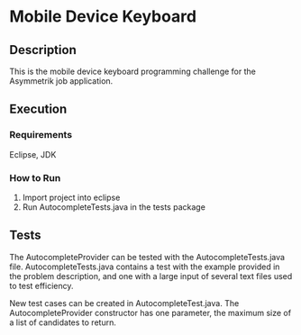# Mobile Device Keyboard

## Description
This is the mobile device keyboard programming challenge for the Asymmetrik job application. 

## Execution
### Requirements
Eclipse, JDK
### How to Run
1) Import project into eclipse
2) Run AutocompleteTests.java in the tests package

## Tests
The AutocompleteProvider can be tested with the AutocompleteTests.java file. AutocompleteTests.java contains a test with the example provided in the problem description, and one with a large input of several text files used to test efficiency.

New test cases can be created in AutocompleteTest.java. The AutocompleteProvider constructor has one parameter, the maximum size of a list of candidates to return. 

